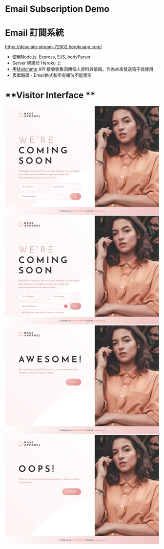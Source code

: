 # Email Subscription Demo 
# Email 訂閱系統

https://desolate-stream-72902.herokuapp.com/

+ 使用Node.js, Express, EJS, bodyParser
+ Server 架設於 Heroku 上
+ 用[Mailchimp](https://mailchimp.com/) API 接收收集回傳個人資料與信箱，作為未來發送電子信使用 
+ 表單驗證 - Email格式和所有欄位不能留空

# **Visitor Interface **
![](public/images/page1.png)
![](public/images/page2.png)
![](public/images/page3.png)
![](public/images/page4.png)
